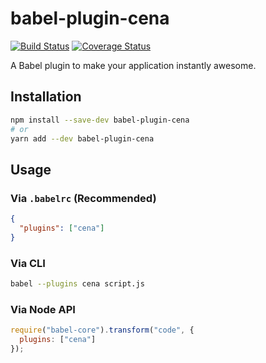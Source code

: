 # babel-plugin-cena

[![Build Status](https://travis-ci.org/trentmwillis/babel-plugin-cena.svg?branch=master)](https://travis-ci.org/trentmwillis/babel-plugin-cena)
[![Coverage Status](https://coveralls.io/repos/github/trentmwillis/babel-plugin-cena/badge.svg?branch=master)](https://coveralls.io/github/trentmwillis/babel-plugin-cena?branch=master)

A Babel plugin to make your application instantly awesome.

## Installation

```sh
npm install --save-dev babel-plugin-cena
# or
yarn add --dev babel-plugin-cena
```

## Usage

### Via `.babelrc` (Recommended)

```json
{
  "plugins": ["cena"]
}
```

### Via CLI

```sh
babel --plugins cena script.js
```

### Via Node API

```javascript
require("babel-core").transform("code", {
  plugins: ["cena"]
});
```
